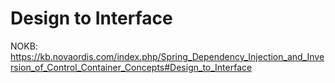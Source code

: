 # Design to Interface

NOKB: https://kb.novaordis.com/index.php/Spring_Dependency_Injection_and_Inversion_of_Control_Container_Concepts#Design_to_Interface

